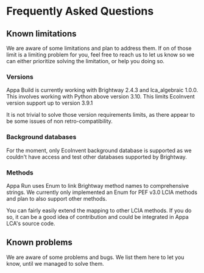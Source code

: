 # Frequently Asked Questions

## Known limitations

We are aware of some limitations and plan to address them.
If on of those limit is a limiting problem for you, feel free to reach us to let us know so we can either prioritize solving the limitation, or help you doing so.

### Versions
Appa Build is currently working with Brightway 2.4.3 and lca_algebraic 1.0.0.
This involves working with Python above version 3.10.
This limits EcoInvent version support up to version 3.9.1

It is not trivial to solve those version requirements limits, as there appear to be some issues of non retro-compatibility.

### Background databases
For the moment, only EcoInvent background database is supported as we couldn't have access and test other databases supported by Brightway.

### Methods
Appa Run uses Enum to link Brightway method names to comprehensive strings.
We currently only implemented an Enum for PEF v3.0 LCIA methods and plan to also support other methods.

You can fairly easily extend the mapping to other LCIA methods. If you do so, it can be a good idea of contribution and could be integrated in Appa LCA's source code.

## Known problems
We are aware of some problems and bugs. We list them here to let you know, until we managed to solve them.
